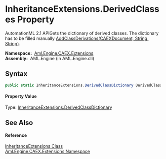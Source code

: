 InheritanceExtensions.DerivedClasses Property
=============================================
AutomationML 2.1 APIGets the dictionary of derived classes. The dictionary has to be filled manually [AddClassDerivations(CAEXDocument, String, String)][1].

  **Namespace:**  [Aml.Engine.CAEX.Extensions][2]  
  **Assembly:**  AML.Engine (in AML.Engine.dll)

Syntax
------

```csharp
public static InheritanceExtensions.DerivedClassDictionary DerivedClasses { get; }
```

#### Property Value
Type: [InheritanceExtensions.DerivedClassDictionary][3]

See Also
--------

#### Reference
[InheritanceExtensions Class][4]  
[Aml.Engine.CAEX.Extensions Namespace][2]  

[1]: ../InheritanceExtensions_DerivedClassDictionary/AddClassDerivations.md
[2]: ../README.md
[3]: ../InheritanceExtensions_DerivedClassDictionary/README.md
[4]: README.md
[5]: https://www.automationml.org
[6]: ../../icons/logoShade.png